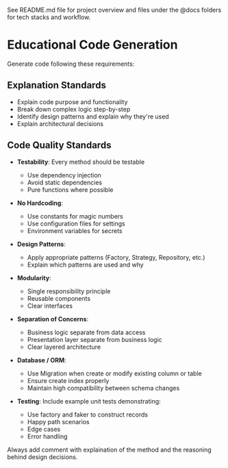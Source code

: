 See README.md file for project overview and files under the @docs folders for tech stacks and workflow.

# Educational Code Generation

Generate code following these requirements:

## Explanation Standards
- Explain code purpose and functionality
- Break down complex logic step-by-step
- Identify design patterns and explain why they're used
- Explain architectural decisions

## Code Quality Standards
- **Testability**: Every method should be testable
  - Use dependency injection
  - Avoid static dependencies
  - Pure functions where possible

- **No Hardcoding**:
  - Use constants for magic numbers
  - Use configuration files for settings
  - Environment variables for secrets

- **Design Patterns**:
  - Apply appropriate patterns (Factory, Strategy, Repository, etc.)
  - Explain which patterns are used and why

- **Modularity**:
  - Single responsibility principle
  - Reusable components
  - Clear interfaces

- **Separation of Concerns**:
  - Business logic separate from data access
  - Presentation layer separate from business logic
  - Clear layered architecture

- **Database / ORM**:
  - Use Migration when create or modify existing column or table
  - Ensure create index properly
  - Maintain high compatibility between schema changes

- **Testing**: Include example unit tests demonstrating:
  - Use factory and faker to construct records
  - Happy path scenarios
  - Edge cases
  - Error handling

Always add comment with explaination of the method and the reasoning behind design decisions.